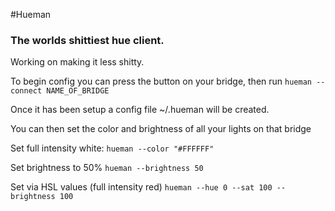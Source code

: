 #Hueman

### The worlds shittiest hue client.

Working on making it less shitty.

To begin config you can press the button on your bridge, then run
`hueman --connect NAME_OF_BRIDGE`

Once it has been setup a config file ~/.hueman will be created.

You can then set the color and brightness of all your lights on that bridge


Set full intensity white:
`hueman --color "#FFFFFF"`

Set brightness to 50%
`hueman --brightness 50`

Set via HSL values (full intensity red)
`hueman --hue 0 --sat 100 --brightness 100`

